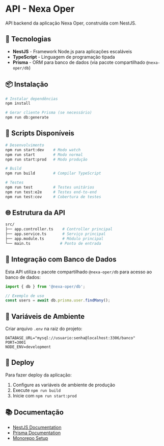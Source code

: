 # API - Nexa Oper

API backend da aplicação Nexa Oper, construída com NestJS.

## 🚀 Tecnologias

- **NestJS** - Framework Node.js para aplicações escaláveis
- **TypeScript** - Linguagem de programação tipada
- **Prisma** - ORM para banco de dados (via pacote compartilhado `@nexa-oper/db`)

## 📦 Instalação

```bash
# Instalar dependências
npm install

# Gerar cliente Prisma (se necessário)
npm run db:generate
```

## 🔧 Scripts Disponíveis

```bash
# Desenvolvimento
npm run start:dev    # Modo watch
npm run start        # Modo normal
npm run start:prod   # Modo produção

# Build
npm run build        # Compilar TypeScript

# Testes
npm run test         # Testes unitários
npm run test:e2e     # Testes end-to-end
npm run test:cov     # Cobertura de testes
```

## 🌐 Estrutura da API

```bash
src/
├── app.controller.ts    # Controller principal
├── app.service.ts       # Serviço principal
├── app.module.ts        # Módulo principal
└── main.ts             # Ponto de entrada
```

## 🔗 Integração com Banco de Dados

Esta API utiliza o pacote compartilhado `@nexa-oper/db` para acesso ao banco de dados:

```typescript
import { db } from '@nexa-oper/db';

// Exemplo de uso
const users = await db.prisma.user.findMany();
```

## 📝 Variáveis de Ambiente

Criar arquivo `.env` na raiz do projeto:

```env
DATABASE_URL="mysql://usuario:senha@localhost:3306/banco"
PORT=3001
NODE_ENV=development
```

## 🚀 Deploy

Para fazer deploy da aplicação:

1. Configure as variáveis de ambiente de produção
2. Execute `npm run build`
3. Inicie com `npm run start:prod`

## 📚 Documentação

- [NestJS Documentation](https://docs.nestjs.com)
- [Prisma Documentation](https://www.prisma.io/docs)
- [Monorepo Setup](./../../README.md)
